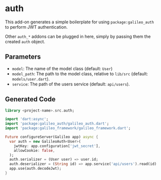 # auth
This add-on generates a simple boilerplate for using `package:galileo_auth` to perform
JWT authentication.

Other `auth_*` addons can be plugged in here, simply by passing them the created `auth` object.

## Parameters
* `model`: The name of the model class (default: `User`)
* `model_path`: The path to the model class, relative to `lib/src` (default: `models/user.dart`).
* `service`: The path of the users service (default: `api/users`).

## Generated Code
```dart
library <project-name>.src.auth;

import 'dart:async';
import 'package:galileo_auth/galileo_auth.dart';
import 'package:galileo_framework/galileo_framework.dart';

Future configureServer(Galileo app) async {
  var auth = new GalileoAuth<User>(
    jwtKey: app.configuration['jwt_secret'],
    allowCookie: false,
  );
  auth.serializer = (User user) => user.id;
  auth.deserializer = (String id) => app.service('api/users').read(id).then(User.parse);
  app.use(auth.decodeJwt);
}
```
